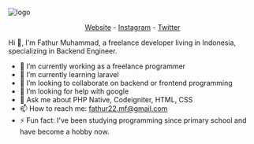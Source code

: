 ![logo](https://github.com/fatmuh/fatmuh/blob/main/logo-github.png)

<p align="center">
  <a href="https://fmdigitalcreative.com">Website</a> -
  <a href="https://instagram.com/fathurmhmmddd">Instagram</a> -
  <a href="https://twitter.com/intent/follow?screen_name=fatm_uh&tw_p=followbutton">Twitter</a>
</p>

Hi 👋, I'm Fathur Muhammad, a freelance developer living in Indonesia, specializing in Backend Engineer.

- 🔭 I’m currently working as a freelance programmer
- 🌱 I’m currently learning laravel
- 👯 I’m looking to collaborate on backend or frontend programming
- 🤔 I’m looking for help with google
- 💬 Ask me about PHP Native, Codeigniter, HTML, CSS
- 📫 How to reach me: fathur22.mf@gmail.com
- ⚡ Fun fact: I've been studying programming since primary school and have become a hobby now.
